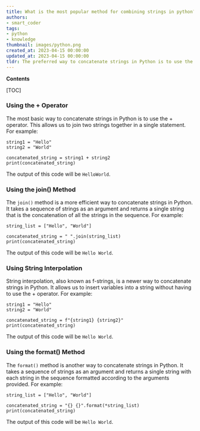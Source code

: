 ```yaml
---
title: What is the most popular method for combining strings in python?
authors:
- smart_coder
tags:
- python
- knowledge
thumbnail: images/python.png
created_at: 2023-04-15 00:00:00
updated_at: 2023-04-15 00:00:00
tldr: The preferred way to concatenate strings in Python is to use the `+` operator.
---
```


**Contents**

[TOC]

### Using the + Operator
The most basic way to concatenate strings in Python is to use the + operator. This allows us to join two strings together in a single statement. For example:

```
string1 = "Hello" 
string2 = "World" 

concatenated_string = string1 + string2 
print(concatenated_string) 
```

The output of this code will be `HelloWorld`.

### Using the join() Method
The `join()` method is a more efficient way to concatenate strings in Python. It takes a sequence of strings as an argument and returns a single string that is the concatenation of all the strings in the sequence. For example:

```
string_list = ["Hello", "World"]

concatenated_string = " ".join(string_list)
print(concatenated_string)
```

The output of this code will be `Hello World`.

### Using String Interpolation
String interpolation, also known as f-strings, is a newer way to concatenate strings in Python. It allows us to insert variables into a string without having to use the + operator. For example:

```
string1 = "Hello" 
string2 = "World" 

concatenated_string = f"{string1} {string2}" 
print(concatenated_string) 
```

The output of this code will be `Hello World`.

### Using the format() Method
The `format()` method is another way to concatenate strings in Python. It takes a sequence of strings as an argument and returns a single string with each string in the sequence formatted according to the arguments provided. For example:

```
string_list = ["Hello", "World"]

concatenated_string = "{} {}".format(*string_list)
print(concatenated_string)
```

The output of this code will be `Hello World`.
